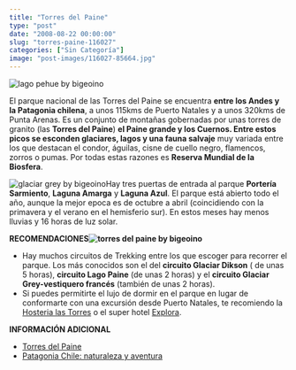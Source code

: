 ```yaml
---
title: "Torres del Paine"
type: "post"
date: "2008-08-22 00:00:00"
slug: "torres-paine-116027"
categories: ["Sin Categoría"]
image: "post-images/116027-85664.jpg"
---
```


![lago pehue by bigeoino](post-images/116027-85664.jpg "lago pehue by bigeoino")

El parque nacional de las Torres del Paine se encuentra **entre los Andes y la Patagonia chilena**, a unos 115kms de Puerto Natales y a unos 320kms de Punta Arenas. Es un conjunto de montañas gobernadas por unas torres de granito (las **Torres del Paine**) **el Paine grande y los Cuernos. Entre estos picos se esconden glaciares, lagos y una fauna salvaje** muy variada entre los que destacan el condor, águilas, cisne de cuello negro, flamencos, zorros o pumas. Por todas estas razones es **Reserva Mundial de la Biosfera**.

![glaciar grey by bigeoino](post-images/116027-85663.jpg "glaciar grey by bigeoino")Hay tres puertas de entrada al parque **Portería Sarmiento**, **Laguna Amarga** y **Laguna Azul**. El parque está abierto todo el año, aunque la mejor epoca es de octubre a abril (coincidiendo con la primavera y el verano en el hemisferio sur). En estos meses hay menos lluvias y 16 horas de luz solar.

**RECOMENDACIONES![torres del paine by bigeoino](post-images/116027-85661.jpg "torres del paine by bigeoino")**

- Hay muchos circuitos de Trekking entre los que escoger para recorrer el parque. Los más conocidos son el del **circuito Glaciar Dikson** ( de unas 5 horas), **circuito Lago Paine** (de unas 2 horas) y el **circuito Glaciar Grey-vestiquero francés** (también de unas 2 horas).
- Si puedes permitirte el lujo de dormir en el parque en lugar de conformarte con una excursión desde Puerto Natales, te recomiendo la [Hosteria las Torres](http://www.lastorres.com/hotel.htm) o el super hotel [Explora](http://www.explora.com/patagonia_thehotel_es.php).

**INFORMACIÓN ADICIONAL**

- [Torres del Paine](http://www.torresdelpaine.com/)
- [Patagonia Chile: naturaleza y aventura](http://www.patagonia-chile.com/macrozonas/macropaine.php)